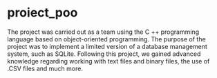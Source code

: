 # proiect_poo

The project was carried out as a team using the C ++ programming language based on object-oriented programming. The purpose of the project was to implement a limited version of a database management system, such as SQLite. Following this project, we gained advanced knowledge regarding working with text files and binary files, the use of .CSV files and much more.
